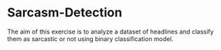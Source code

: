# Sarcasm-Detection
The aim of this exercise is to analyze a dataset of headlines and classify them as sarcastic or not using binary classification model.
